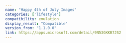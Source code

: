 ```yaml
---
name: "Happy 4th of July Images"
categories: ['lifestyle']
compatibility: emulation
display_result: "Compatible"
version_from: "1.1.0.0"
link: https://apps.microsoft.com/detail/9N53GKKB7JS2
---
```

